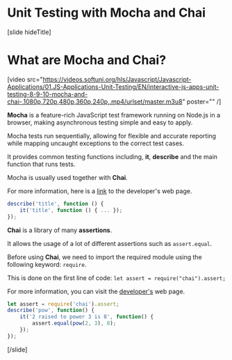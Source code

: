 # Unit Testing with Mocha and Chai

[slide hideTitle]

# What are Mocha and Chai?

[video src="https://videos.softuni.org/hls/Javascript/Javascript-Applications/01.JS-Applications-Unit-Testing/EN/interactive-js-apps-unit-testing-8-9-10-mocha-and-chai-,1080p,720p,480p,360p,240p,.mp4/urlset/master.m3u8" poster="" /]

**Mocha** is a feature-rich JavaScript test framework running on Node.js in a browser, making asynchronous testing simple and easy to apply.

Mocha tests run sequentially, allowing for flexible and accurate reporting while mapping uncaught exceptions to the correct test cases. 

It provides common testing functions including, **it**, **describe** and the main function that runs tests.

Mocha is usually used together with **Chai**.

For more information, here is a [link](https://mochajs.org/) to the developer's web page.

```js
describe('title', function () {
    it('title', function () { ... });
});
```

**Chai** is a library of many **assertions**. 

It allows the usage of a lot of different assertions such as `assert.equal`.

Before using **Chai**, we need to import the required module using the following keyword: `require`.

This is done on the first line of code: `let assert = require("chai").assert;`

For more information, you can visit the [developer's](https://www.chaijs.com/api/) web page. 

```js
let assert = require('chai').assert;
describe('pow', function() {
    it('2 raised to power 3 is 8', function() {
        assert.equal(pow(2, 3), 8);
    });
});
```

[/slide]